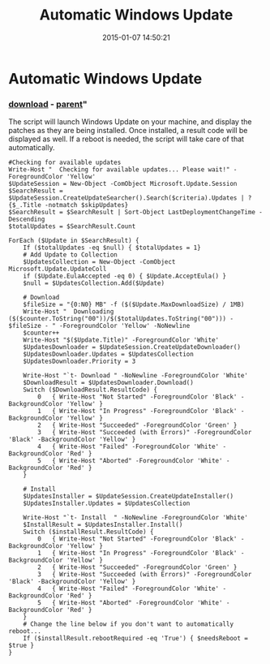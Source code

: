 ﻿---
pid:            5670
parent:         5669
children:       
poster:         JayneticMuffin
title:          Automatic Windows Update
date:           2015-01-07 14:50:21
format:         posh
---

# Automatic Windows Update

### [download](5670.ps1) - [parent](5669.md)"

The script will launch Windows Update on your machine, and display the patches as they are being installed.  Once installed, a result code will be displayed as well. If a reboot is needed, the script will take care of that automatically.

```posh
#Checking for available updates
Write-Host "  Checking for available updates... Please wait!" -ForegroundColor 'Yellow'
$UpdateSession = New-Object -ComObject Microsoft.Update.Session
$SearchResult = $UpdateSession.CreateUpdateSearcher().Search($criteria).Updates | ? {$_.Title -notmatch $skipUpdates}
$SearchResult = $SearchResult | Sort-Object LastDeploymentChangeTime -Descending
$totalUpdates = $SearchResult.Count

ForEach ($Update in $SearchResult) {
	If ($totalUpdates -eq $null) { $totalUpdates = 1}
	# Add Update to Collection 
	$UpdatesCollection = New-Object -ComObject Microsoft.Update.UpdateColl
	if ($Update.EulaAccepted -eq 0) { $Update.AcceptEula() }
	$null = $UpdatesCollection.Add($Update)
	
	# Download
	$fileSize = "{0:N0} MB" -f ($($Update.MaxDownloadSize) / 1MB)
	Write-Host "  Downloading ($($counter.ToString("00"))/$($totalUpdates.ToString("00"))) - $fileSize - " -ForegroundColor 'Yellow' -NoNewline
	$counter++
	Write-Host "$($Update.Title)" -ForegroundColor 'White'
	$UpdatesDownloader = $UpdateSession.CreateUpdateDownloader()
	$UpdatesDownloader.Updates = $UpdatesCollection
	$UpdatesDownloader.Priority = 3

	Write-Host "`t- Download " -NoNewline -ForegroundColor 'White'
	$DownloadResult = $UpdatesDownloader.Download()
	Switch ($DownloadResult.ResultCode) {
		0   { Write-Host "Not Started" -ForegroundColor 'Black' -BackgroundColor 'Yellow' }
		1   { Write-Host "In Progress" -ForegroundColor 'Black' -BackgroundColor 'Yellow' }
		2   { Write-Host "Succeeded" -ForegroundColor 'Green' }
		3   { Write-Host "Succeeded (with Errors)" -ForegroundColor 'Black' -BackgroundColor 'Yellow' }
		4   { Write-Host "Failed" -ForegroundColor 'White' -BackgroundColor 'Red' }
		5   { Write-Host "Aborted" -ForegroundColor 'White' -BackgroundColor 'Red' }
	}

	# Install
	$UpdatesInstaller = $UpdateSession.CreateUpdateInstaller()
	$UpdatesInstaller.Updates = $UpdatesCollection

	Write-Host "`t- Install  " -NoNewline -ForegroundColor 'White'
	$InstallResult = $UpdatesInstaller.Install()
	Switch ($installResult.ResultCode) {
		0   { Write-Host "Not Started" -ForegroundColor 'Black' -BackgroundColor 'Yellow' }
		1   { Write-Host "In Progress" -ForegroundColor 'Black' -BackgroundColor 'Yellow' }
		2   { Write-Host "Succeeded" -ForegroundColor 'Green' }
		3   { Write-Host "Succeeded (with Errors)" -ForegroundColor 'Black' -BackgroundColor 'Yellow' }
		4   { Write-Host "Failed" -ForegroundColor 'White' -BackgroundColor 'Red' }
		5   { Write-Host "Aborted" -ForegroundColor 'White' -BackgroundColor 'Red' }
	}
	# Change the line below if you don't want to automatically reboot...
	If ($installResult.rebootRequired -eq 'True') { $needsReboot = $true }
}
```
